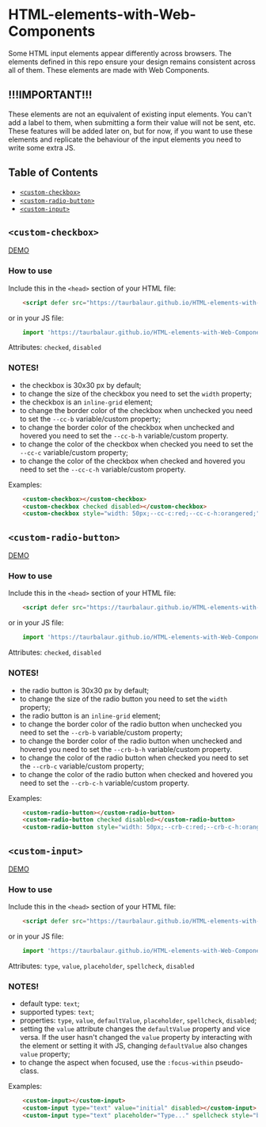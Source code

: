 # HTML-elements-with-Web-Components
Some HTML input elements appear differently across browsers. The elements defined in this repo ensure your design remains consistent across all of them. These elements are made with Web Components. 

## !!!IMPORTANT!!!
These elements are not an equivalent of existing input elements. You can't add a label to them, when submitting a form their value will not be sent, etc. These features will be added later on, but for now, if you want to use these elements and replicate the behaviour of the input elements you need to write some extra JS.

## Table of Contents
- [`<custom-checkbox>`](#custom-checkbox)
- [`<custom-radio-button>`](#custom-radio-button)
- [`<custom-input>`](#custom-input)

## `<custom-checkbox>`
[DEMO](https://taurbalaur.github.io/HTML-elements-with-Web-Components/#cc)

### How to use
Include this in the `<head>` section of your HTML file:
```html
	<script defer src="https://taurbalaur.github.io/HTML-elements-with-Web-Components/custom-checkbox/custom-checkbox-script.min.js"></script>
```
or in your JS file:
```js
	import 'https://taurbalaur.github.io/HTML-elements-with-Web-Components/custom-checkbox/custom-checkbox-script.min.js';
```
Attributes: `checked`, `disabled`

### NOTES!
- the checkbox is 30x30 px by default;
- to change the size of the checkbox you need to set the `width` property;
- the checkbox is an `inline-grid` element;
- to change the border color of the checkbox when unchecked you need to set the `--cc-b` variable/custom property;
- to change the border color of the checkbox when unchecked and hovered you need to set the `--cc-b-h` variable/custom property.
- to change the color of the checkbox when checked you need to set the `--cc-c` variable/custom property;
- to change the color of the checkbox when checked and hovered you need to set the `--cc-c-h` variable/custom property.

Examples:
```html
	<custom-checkbox></custom-checkbox>
	<custom-checkbox checked disabled></custom-checkbox>
	<custom-checkbox style="width: 50px;--cc-c:red;--cc-c-h:orangered;"></custom-checkbox>
```

## `<custom-radio-button>`
[DEMO](https://taurbalaur.github.io/HTML-elements-with-Web-Components/#crb)

### How to use
Include this in the `<head>` section of your HTML file:
```html
	<script defer src="https://taurbalaur.github.io/HTML-elements-with-Web-Components/custom-radio-button/custom-radio-button-script.min.js"></script>
```
or in your JS file:
```js
	import 'https://taurbalaur.github.io/HTML-elements-with-Web-Components/custom-radio-button/custom-radio-button-script.min.js';
```
Attributes: `checked`, `disabled`

### NOTES!
- the radio button is 30x30 px by default;
- to change the size of the radio button you need to set the `width` property;
- the radio button is an `inline-grid` element;
- to change the border color of the radio button when unchecked you need to set the `--crb-b` variable/custom property;
- to change the border color of the radio button when unchecked and hovered you need to set the `--crb-b-h` variable/custom property.
- to change the color of the radio button when checked you need to set the `--crb-c` variable/custom property;
- to change the color of the radio button when checked and hovered you need to set the `--crb-c-h` variable/custom property.

Examples:
```html
	<custom-radio-button></custom-radio-button>
	<custom-radio-button checked disabled></custom-radio-button>
	<custom-radio-button style="width: 50px;--crb-c:red;--crb-c-h:orangered;"></custom-radio-button>
```

## `<custom-input>`
[DEMO](https://taurbalaur.github.io/HTML-elements-with-Web-Components/#ci)

### How to use
Include this in the `<head>` section of your HTML file:
```html
	<script defer src="https://taurbalaur.github.io/HTML-elements-with-Web-Components/custom-radio-button/custom-input.min.js"></script>
```
or in your JS file:
```js
	import 'https://taurbalaur.github.io/HTML-elements-with-Web-Components/custom-radio-button/custom-input.min.js';
```
Attributes: `type`, `value`, `placeholder`, `spellcheck`, `disabled`

### NOTES!
- default type: `text`;
- supported types: `text`;
- properties: `type`, `value`, `defaultValue`, `placeholder`, `spellcheck`, `disabled`;
- setting the `value` attribute changes the `defaultValue` property and vice versa. If the user hasn't changed the `value` property by interacting with the element or setting it with JS, changing `defaultValue` also changes `value` property;
- to change the aspect when focused, use the `:focus-within` pseudo-class.

Examples:
```html
	<custom-input></custom-input>
	<custom-input type="text" value="initial" disabled></custom-input>
	<custom-input type="text" placeholder="Type..." spellcheck style="background-color:orangered;"></custom-input>
```
